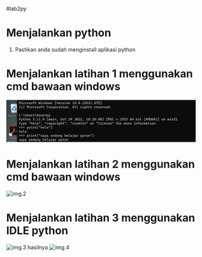 #lab2py
# Menjalankan python
1. Pastikan anda sudah menginstall aplikasi python
# Menjalankan latihan 1 menggunakan cmd bawaan windows
![img.1](gambar/1.png)
# Menjalankan latihan 2 menggunakan cmd bawaan windows
![img.2](gambar/2.png)
# Menjalankan latihan 3 menggunakan IDLE python
![img.3](gambar/3.png)
hasilnya
![img.4](gambar/4.png)
